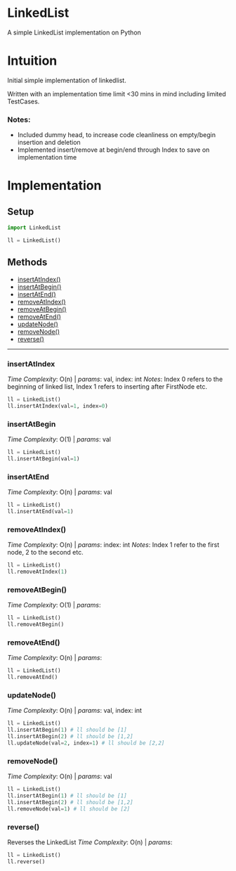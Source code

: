 # LinkedList
A simple LinkedList implementation on Python

# Intuition
Initial simple implementation of linkedlist. 

Written with an implementation time limit <30 mins in mind including limited TestCases.

### Notes:
- Included dummy head, to increase code cleanliness on empty/begin insertion and deletion
- Implemented insert/remove at begin/end through Index to save on implementation time


# Implementation
## Setup
```python
import LinkedList

ll = LinkedList()
```
## Methods
- [insertAtIndex()](#insertAtIndex)
- [insertAtBegin()](#insertAtBegin)
- [insertAtEnd()](#insertAtEnd)
- [removeAtIndex()](#removeAtIndex)
- [removeAtBegin()](#removeAtBegin)
- [removeAtEnd()](#removeAtEnd)
- [updateNode()](#updateNode)
- [removeNode()](#removeNode)
- [reverse()](#reverse)


---------------------------------
### insertAtIndex
_Time Complexity_: O(n) | 
_params_: val, index: int
_Notes_: Index 0 refers to the beginning of linked list, Index 1 refers to inserting after FirstNode etc.
```python
ll = LinkedList()
ll.insertAtIndex(val=1, index=0)
```

### insertAtBegin
_Time Complexity_: O(1) | 
_params_: val
```python
ll = LinkedList()
ll.insertAtBegin(val=1)
```

### insertAtEnd
_Time Complexity_: O(n) | 
_params_: val
```python
ll = LinkedList()
ll.insertAtEnd(val=1)
```


### removeAtIndex()
_Time Complexity_: O(n) | 
_params_: index: int
_Notes_: Index 1 refer to the first node, 2 to the second etc.
```python
ll = LinkedList()
ll.removeAtIndex(1)
```

### removeAtBegin()
_Time Complexity_: O(1) | 
_params_: 
```python
ll = LinkedList()
ll.removeAtBegin()
```

### removeAtEnd()
_Time Complexity_: O(n) | 
_params_: 
```python
ll = LinkedList()
ll.removeAtEnd()
```

### updateNode()
_Time Complexity_: O(n) | 
_params_: val, index: int
```python
ll = LinkedList()
ll.insertAtBegin(1) # ll should be [1]
ll.insertAtBegin(2) # ll should be [1,2]
ll.updateNode(val=2, index=1) # ll should be [2,2]
```

### removeNode()
_Time Complexity_: O(n) | 
_params_: val
```python
ll = LinkedList()
ll.insertAtBegin(1) # ll should be [1]
ll.insertAtBegin(2) # ll should be [1,2]
ll.removeNode(val=1) # ll should be [2]
```

### reverse()
Reverses the LinkedList
_Time Complexity_: O(n) | 
_params_: 
```python
ll = LinkedList()
ll.reverse()
```
